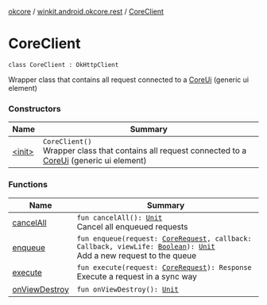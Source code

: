 [okcore](../../index.md) / [winkit.android.okcore.rest](../index.md) / [CoreClient](./index.md)

# CoreClient

`class CoreClient : OkHttpClient`

Wrapper class that contains all request connected to a [CoreUi](#) (generic ui element)

### Constructors

| Name | Summary |
|---|---|
| [&lt;init&gt;](-init-.md) | `CoreClient()`<br>Wrapper class that contains all request connected to a [CoreUi](#) (generic ui element) |

### Functions

| Name | Summary |
|---|---|
| [cancelAll](cancel-all.md) | `fun cancelAll(): `[`Unit`](https://kotlinlang.org/api/latest/jvm/stdlib/kotlin/-unit/index.html)<br>Cancel all enqueued requests |
| [enqueue](enqueue.md) | `fun enqueue(request: `[`CoreRequest`](../-core-rest/-core-request/index.md)`, callback: Callback, viewLife: `[`Boolean`](https://kotlinlang.org/api/latest/jvm/stdlib/kotlin/-boolean/index.html)`): `[`Unit`](https://kotlinlang.org/api/latest/jvm/stdlib/kotlin/-unit/index.html)<br>Add a new request to the queue |
| [execute](execute.md) | `fun execute(request: `[`CoreRequest`](../-core-rest/-core-request/index.md)`): Response`<br>Execute a request in a sync way |
| [onViewDestroy](on-view-destroy.md) | `fun onViewDestroy(): `[`Unit`](https://kotlinlang.org/api/latest/jvm/stdlib/kotlin/-unit/index.html) |
